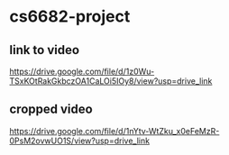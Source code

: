 # cs6682-project
## link to video
https://drive.google.com/file/d/1z0Wu-TSxKOtRakGkbczOA1CaLOi5IOy8/view?usp=drive_link
## cropped video
https://drive.google.com/file/d/1nYtv-WtZku_x0eFeMzR-0PsM2ovwUO1S/view?usp=drive_link

